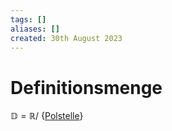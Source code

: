 ```yaml
---
tags: []
aliases: []
created: 30th August 2023
---
```


# Definitionsmenge

$\mathbb{D} = \mathbb{R}/$ {[Polstelle](Polstelle.md)}